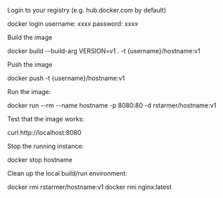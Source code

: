 Login to your registry (e.g. hub.docker.com by default)

docker login
username: xxxx
password: xxxx

Build the image

docker build --build-arg VERSION=v1 . -t {username}/hostname:v1

Push the image

docker push -t {username}/hostname:v1

Run the image:

docker run --rm --name hostname -p 8080:80 -d rstarmer/hostname:v1

Test that the image works:

curl http://localhost:8080

Stop the running instance:

docker stop hostname

Clean up the local build/run environment:

docker rmi rstarmer/hostname:v1
docker rmi nginx:latest

